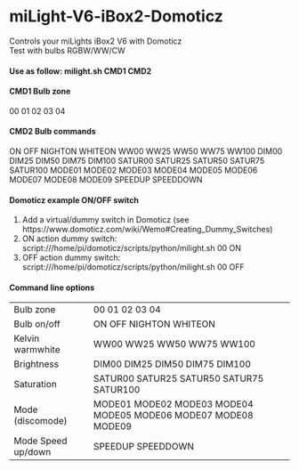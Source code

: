 # miLight-V6-iBox2-Domoticz
Controls your miLights iBox2 V6 with Domoticz<br/>
Test with bulbs RGBW/WW/CW 

<h4>Use as follow: milight.sh CMD1 CMD2</h4>

<h4>CMD1 Bulb zone</h4>
<p>
00 01 02 03 04
</p>
<h4>CMD2 Bulb commands</h4>
<p>
ON OFF NIGHTON WHITEON WW00 WW25 WW50 WW75 WW100 DIM00 DIM25 DIM50 DIM75 DIM100 SATUR00 SATUR25 SATUR50 SATUR75 SATUR100 MODE01 MODE02 MODE03 MODE04 MODE05 MODE06 MODE07 MODE08 MODE09 SPEEDUP SPEEDDOWN
</p>
<h4>Domoticz example ON/OFF switch</h4>
<p>
<ol>
<li>Add a virtual/dummy switch in Domoticz (see https://www.domoticz.com/wiki/Wemo#Creating_Dummy_Switches)</li>
<li>ON action dummy switch: script:///home/pi/domoticz/scripts/python/milight.sh 00 ON</li>
<li>OFF action dummy switch: script:///home/pi/domoticz/scripts/python/milight.sh 00 OFF</li>
</ol>
</p>
<h4>Command line options</h4>
<p>
<table>
<tr>
<td>Bulb zone</td>
<td>00 01 02 03 04</td>
</tr>
<tr>
<td>Bulb on/off</td>
<td>ON OFF NIGHTON WHITEON</td>
</tr>
<tr>
<td>Kelvin warmwhite</td>
<td>WW00 WW25 WW50 WW75 WW100</td>
</tr>
<tr>
<td>Brightness</td>
<td>DIM00 DIM25 DIM50 DIM75 DIM100</td>
</tr>
<tr>
<td>Saturation</td>
<td>SATUR00 SATUR25 SATUR50 SATUR75 SATUR100</td>
</tr>
<tr>
<td>Mode (discomode)</td>
<td>MODE01 MODE02 MODE03 MODE04 MODE05 MODE06 MODE07 MODE08 MODE09</td>
</tr>
<tr>
<td>Mode Speed up/down</td>
<td>SPEEDUP SPEEDDOWN</td>
</tr>
</table>
</p>
